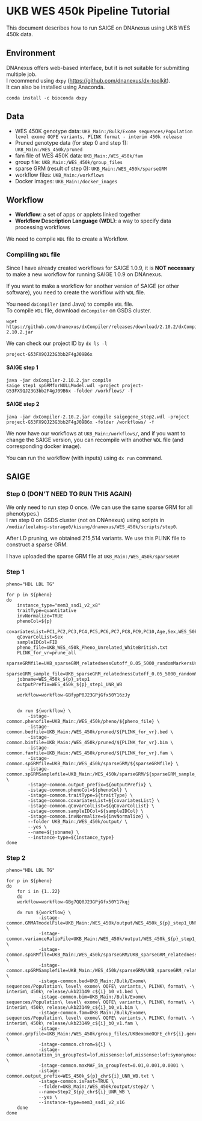 # UKB WES 450k Pipeline Tutorial

This document describes how to run SAIGE on DNAnexus using UKB WES 450k data.

## Environment

DNAnexus offers web-based interface, but it is not suitable for submitting multiple job.\
I recommend using `dxpy` (https://github.com/dnanexus/dx-toolkit). \
It can also be installed using Anaconda.
```
conda install -c bioconda dxpy
```


## Data

* WES 450K genotype data: `UKB_Main:/Bulk/Exome sequences/Population level exome OQFE variants, PLINK format - interim 450k release`
* Pruned genotype data (for step 0 and step 1): `UKB_Main:/WES_450k/pruned`
* fam file of WES 450K data: `UKB_Main:/WES_450k/fam`
* group file: `UKB_Main:/WES_450k/group_files`
* sparse GRM (result of step 0): `UKB_Main:/WES_450k/sparseGRM`
* workflow files: `UKB_Main:/workflows`
* Docker images: `UKB_Main:/docker_images`

## Workflow

* **Workflow**: a set of apps or applets linked together
* **Workflow Description Language (WDL)**: a way to specify data processing workflows

We need to compile `WDL` file to create a Workflow.

### Compliling `WDL` file

Since I have already created workflows for SAIGE 1.0.9, it is **NOT necessary** to make a new workflow for running SAIGE 1.0.9 on DNAnexus.

If you want to make a workflow for another version of SAIGE (or other software), you need to create the workflow with `WDL` file.

You need `dxCompiler` (and Java) to compile `WDL` file.\
To compile `WDL` file, download `dxCompiler` on GSDS cluster.

```
wget https://github.com/dnanexus/dxCompiler/releases/download/2.10.2/dxCompiler-2.10.2.jar
```

We can check our project ID by `dx ls -l`

```
project-G53FX9QJ23G3bb2F4gJ09B6x
```

#### SAIGE step 1

```
java -jar dxCompiler-2.10.2.jar compile saige_step1_spGRMforNULLModel.wdl -project project-G53FX9QJ23G3bb2F4gJ09B6x -folder /workflows/ -f
```

#### SAIGE step 2


```
java -jar dxCompiler-2.10.2.jar compile saigegene_step2.wdl -project project-G53FX9QJ23G3bb2F4gJ09B6x -folder /workflows/ -f
```

We now have our workflows at `UKB_Main:/workflows/`, and if you want to change the SAIGE version, you can recompile with another `WDL` file (and corresponding docker image).

You can run the workflow (with inputs) using `dx run` command.


## SAIGE

### Step 0 (DON'T NEED TO RUN THIS AGAIN)

We only need to run step 0 once. (We can use the same sparse GRM for all phenotypes.)\
I ran step 0 on GSDS cluster (not on DNAnexus) using scripts in `/media/leelabsg-storage0/kisung/dnanexus/WES_450k/scripts/step0`.

After LD pruning, we obtained 215,514 variants. We use this PLINK file to construct a sparse GRM.

I have uploaded the sparse GRM file at `UKB_Main:/WES_450k/sparseGRM`


### Step 1

```
pheno="HDL LDL TG"

for p in ${pheno}
do
    instance_type="mem3_ssd1_v2_x8"
    traitType=quantitative
    invNormalize=TRUE
    phenoCol=${p}
    covariatesList=PC1,PC2,PC3,PC4,PC5,PC6,PC7,PC8,PC9,PC10,Age,Sex,WES_50k_batch
    qCovarColList=Sex
    sampleIDCol=FID
    pheno_file=UKB_WES_450k_Pheno_Unrelated_WhiteBritish.txt
    PLINK_for_vr=prune_all
    sparseGRMfile=UKB_sparseGRM_relatednessCutoff_0.05_5000_randomMarkersUsed.sparseGRM.mtx
    sparseGRM_sample_file=UKB_sparseGRM_relatednessCutoff_0.05_5000_randomMarkersUsed.sparseGRM.mtx.sampleIDs.txt
    jobname=WES_450k_${p}_step1
    outputPrefix=WES_450k_${p}_step1_UNR_WB

    workflow=workflow-GBfypP0J23GPjGfx50Y16zJy


    dx run ${workflow} \
        -istage-common.phenofile=UKB_Main:/WES_450k/pheno/${pheno_file} \
        -istage-common.bedfile=UKB_Main:/WES_450k/pruned/${PLINK_for_vr}.bed \
        -istage-common.bimfile=UKB_Main:/WES_450k/pruned/${PLINK_for_vr}.bim \
        -istage-common.famfile=UKB_Main:/WES_450k/pruned/${PLINK_for_vr}.fam \
        -istage-common.spGRMfile=UKB_Main:/WES_450k/sparseGRM/${sparseGRMfile} \
        -istage-common.spGRMSamplefile=UKB_Main:/WES_450k/sparseGRM/${sparseGRM_sample_file} \
        -istage-common.output_prefix=${outputPrefix} \
        -istage-common.phenoCol=${phenoCol} \
        -istage-common.traitType=${traitType} \
        -istage-common.covariatesList=${covariatesList} \
        -istage-common.qCovarColList=${qCovarColList} \
        -istage-common.sampleIDCol=${sampleIDCol} \
        -istage-common.invNormalize=${invNormalize} \
        --folder UKB_Main:/WES_450k/output/ \
        --yes \
        --name=${jobname} \
        --instance-type=${instance_type}
done
```


### Step 2

```
pheno="HDL LDL TG"

for p in ${pheno}
do
	for i in {1..22}
	do
	workflow=workflow-GBg7QQ0J23GPjGfx50Y17kqj

	dx run ${workflow} \
            -istage-common.GMMATmodelFile=UKB_Main:/WES_450k/output/WES_450k_${p}_step1_UNR_WB.rda \
            -istage-common.varianceRatioFile=UKB_Main:/WES_450k/output/WES_450k_${p}_step1_UNR_WB.varianceRatio.txt \
            -istage-common.spGRMfile=UKB_Main:/WES_450k/sparseGRM/UKB_sparseGRM_relatednessCutoff_0.05_5000_randomMarkersUsed.sparseGRM.mtx \
            -istage-common.spGRMSamplefile=UKB_Main:/WES_450k/sparseGRM/UKB_sparseGRM_relatednessCutoff_0.05_5000_randomMarkersUsed.sparseGRM.mtx.sampleIDs.txt \
            -istage-common.bed=UKB_Main:/Bulk/Exome\ sequences/Population\ level\ exome\ OQFE\ variants,\ PLINK\ format\ -\ interim\ 450k\ release/ukb23149_c${i}_b0_v1.bed \
            -istage-common.bim=UKB_Main:/Bulk/Exome\ sequences/Population\ level\ exome\ OQFE\ variants,\ PLINK\ format\ -\ interim\ 450k\ release/ukb23149_c${i}_b0_v1.bim \
            -istage-common.fam=UKB_Main:/Bulk/Exome\ sequences/Population\ level\ exome\ OQFE\ variants,\ PLINK\ format\ -\ interim\ 450k\ release/ukb23149_c${i}_b0_v1.fam \
            -istage-common.grpfile=UKB_Main:/WES_450k/group_files/UKBexomeOQFE_chr${i}.gene.anno.hg38_multianno.lMS.group.chrpos.SAIGEGENEplus.txt \
            -istage-common.chrom=${i} \
            -istage-common.annotation_in_groupTest=lof,missense:lof,missense:lof:synonymous \
            -istage-common.maxMAF_in_groupTest=0.01,0.001,0.0001 \
            -istage-common.output_prefix=WES_450k_${p}_chr${i}_UNR_WB.txt \
            -istage-common.isFast=TRUE \
            --folder=UKB_Main:/WES_450k/output/step2/ \
            --name=Step2_${p}_chr${i}_UNR_WB \
            --yes \
            --instance-type=mem3_ssd1_v2_x16
	done
done
```

